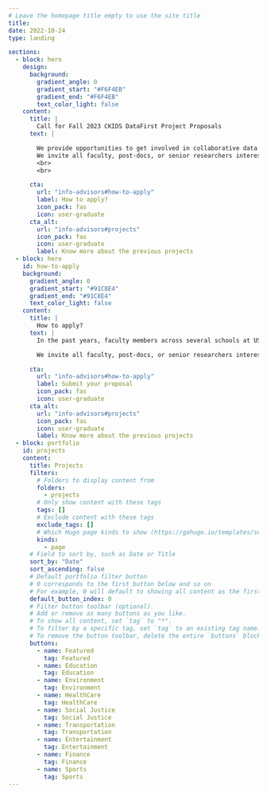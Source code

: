 ```yaml
---
# Leave the homepage title empty to use the site title
title:
date: 2022-10-24
type: landing

sections:
  - block: hero
    design:
      background:
        gradient_angle: 0
        gradient_start: "#F6F4EB"
        gradient_end: "#F6F4EB"
        text_color_light: false
    content:
      title: |
        Call for Fall 2023 CKIDS DataFirst Project Proposals
      text: |

        We provide opportunities to get involved in collaborative data science projects with other faculty and students across the university and with data science students in training.
        We invite all faculty, post-docs, or senior researchers interested in exploring new collaborations in data science to propose projects to the center for Fall 2023.
        <br>
        <br>

      cta:
        url: "info-advisors#how-to-apply"
        label: How to apply?
        icon_pack: fas
        icon: user-graduate
      cta_alt:
        url: "info-advisors#projects"
        icon_pack: fas
        icon: user-graduate
        label: Know more about the previous projects
  - block: hero
    id: how-to-apply
    background:
      gradient_angle: 0
      gradient_start: "#91C8E4"
      gradient_end: "#91C8E4"
      text_color_light: false
    content:
      title: |
        How to apply?
      text: |
        In the past years, faculty members across several schools at USC have been collaborating through CKIDS to work on joint projects through DataFest events. In these events, faculty and senior researchers have been able to tackle new interdisciplinary topics, and engage students in data science, computer science and other disciplines to work together to formulate interesting problems and to define joint approaches to solve them.

        We invite all faculty, post-docs, or senior researchers interested in exploring new collaborations in data science to propose projects to the center for Fall 2023.

      cta:
        url: "info-advisors#how-to-apply"
        label: Submit your proposal
        icon_pack: fas
        icon: user-graduate
      cta_alt:
        url: "info-advisors#projects"
        icon_pack: fas
        icon: user-graduate
        label: Know more about the previous projects
  - block: portfolio
    id: projects
    content:
      title: Projects
      filters:
        # Folders to display content from
        folders:
          - projects
        # Only show content with these tags
        tags: []
        # Exclude content with these tags
        exclude_tags: []
        # Which Hugo page kinds to show (https://gohugo.io/templates/section-templates/#page-kinds)
        kinds:
          - page
      # Field to sort by, such as Date or Title
      sort_by: "Date"
      sort_ascending: false
      # Default portfolio filter button
      # 0 corresponds to the first button below and so on
      # For example, 0 will default to showing all content as the first button below shows content with *any* tag
      default_button_index: 0
      # Filter button toolbar (optional).
      # Add or remove as many buttons as you like.
      # To show all content, set `tag` to "*".
      # To filter by a specific tag, set `tag` to an existing tag name.
      # To remove the button toolbar, delete the entire `buttons` block.
      buttons:
        - name: Featured
          tag: Featured
        - name: Education
          tag: Education
        - name: Environment
          tag: Environment
        - name: HealthCare
          tag: HealthCare
        - name: Social Justice
          tag: Social Justice
        - name: Transportation
          tag: Transportation
        - name: Entertainment
          tag: Entertainment
        - name: Finance
          tag: Finance
        - name: Sports
          tag: Sports
---
```

